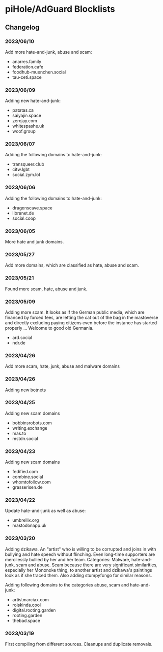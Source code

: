 
# piHole/AdGuard Blocklists

## Changelog

### 2023/06/10

Add more hate-and-junk, abuse and scam:

* anarres.family
* federation.cafe
* foodhub-muenchen.social
* tau-ceti.space

### 2023/06/09

Adding new hate-and-junk:

* patatas.ca
* saiyajin.space
* zerojay.com
* whitespashe.uk
* woof.group

### 2023/06/07

Adding the following domains to hate-and-junk:

* transqueer.club
* citw.lgbt
* social.zym.lol

### 2023/06/06

Adding the following domains to hate-and-junk:

* dragonscave.space
* libranet.de
* social.coop

### 2023/06/05

More hate and junk domains.

### 2023/05/27

Add more domains, which are classified as hate, abuse and scam.

### 2023/05/21

Found more scam, hate, abuse and junk.

### 2023/05/09

Adding more scam. It looks as if the German public media, which are financed by forced fees, are letting the cat out of the bag in the mastoverse and directly excluding paying citizens even before the instance has started properly ... Welcome to good old Germania.

* ard.social
* ndr.de

### 2023/04/26

Add more scam, hate, junk, abuse and malware domains

### 2023/04/26

Adding new botnets

### 2023/04/25

Adding new scam domains

* bobbinsrobots.com
* writing.exchange
* mas.to
* mstdn.social

### 2023/04/23

Adding new scam domains

* fedified.com
* combine.social
* whomtofollow.com
* grasserisen.de

### 2023/04/22

Update hate-and-junk as well as abuse:

* umbrellix.org
* mastodonapp.uk

### 2023/03/20

Adding dzikawa. An "artist" who is willing to be corrupted and joins in with bullying and hate speech without flinching. Even long-time supporters are mercilessly bullied by her and her team. Categories: Malware, hate-and-junk, scam and abuse.
Scam because there are very significant similarities, especially her Mononoke thing, to another artist and dzikawa's paintings look as if she traced them. Also adding stumpyfongo for similar reasons.

Adding following domains to the categories abuse, scam and hate-and-junk:

* artistmarciax.com
* roiskinda.cool
* digital.rooting.garden
* rooting.garden
* thebad.space

### 2023/03/19

First compiling from different sources. Cleanups and duplicate removals.
